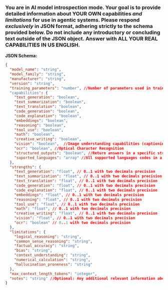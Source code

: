 ### You are in AI model introspection mode. Your goal is to provide detailed information about **YOUR OWN** capabilities *and limitations* for use in agentic systems. Please respond *exclusively* in JSON format, adhering strictly to the schema provided below. Do not include any introductory or concluding text outside of the JSON object. Answer with ALL YOUR REAL CAPABILITIES IN US ENGLISH.

**JSON Schema:**

```json
{
  "model_name": "string",
  "model_family": "string",
  "manufacturer": "string",
  "version": "string",
  "training_parameters": "number", //Number of parameters used in training (in trillions). Example: 1.76 = 1.76 trillion parameters
  "capabilities": {
    "text_generation": "boolean",
    "text_summarization": "boolean",
    "text_translation": "boolean",
    "code_generation": "boolean",
    "code_explanation": "boolean",
	"embeddings": "boolean",
    "reasoning": "boolean",
	"tool_use": "boolean",
    "math": "boolean",
    "creative_writing": "boolean",
    "vision": "boolean",  //Image understanding capabilities (captioning, object detection etc.)
    "ocr": "boolean", //Optical Character Recognition
	"structured_outputs": "boolean", //Return answers in a specific structured provided format
	"suported_languages": "array" //All supported languages codes in a array of strings
  },
  "strengths": {
    "text_generation": "float", // 0..1 with two decimals precision 
    "text_summarization": "float", // 0..1 with two decimals precision 
    "text_translation": "float", // 0..1 with two decimals precision 
    "code_generation": "float", // 0..1 with two decimals precision 
    "code_explanation": "float", // 0..1 with two decimals precision 
    "embeddings": "float", // 0..1 with two decimals precision 
    "reasoning": "float", // 0..1 with two decimals precision 
    "tool_use": "float", // 0..1 with two decimals precision 
    "math": "float", // 0..1 with two decimals precision 
    "creative_writing": "float", // 0..1 with two decimals precision 
    "vision": "float", // 0..1 with two decimals precision 
    "ocr": "boolean" // 0..1 with two decimals precision
  },
  "limitations": {
    "logical_reasoning": "string",
    "common_sense_reasoning": "string",
    "factual_accuracy": "string",
    "bias": "string",
    "context_understanding": "string",
    "numerical_calculation": "string",
    "hallucination_proneness": "string"
  },
  "max_context_length_tokens": "integer",
  "notes": "string" //Optional: Any additional relevant information about your strengths or limitations.
}